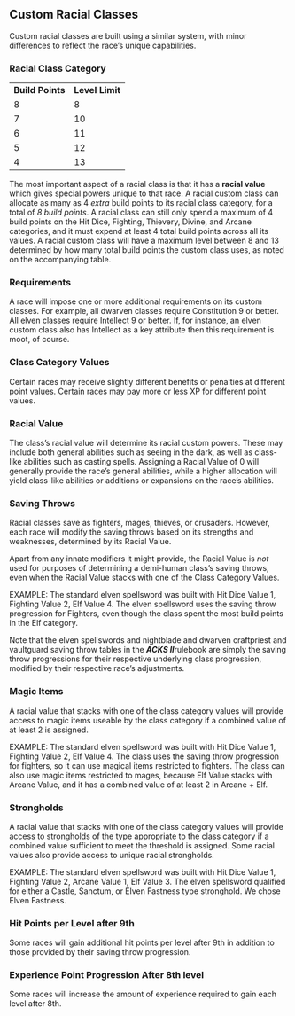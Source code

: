 ## Custom Racial Classes

Custom racial classes are built using a similar system, with minor differences to reflect the race’s unique capabilities.

### Racial Class Category

|  |  |
| --- | --- |
| **Build**  **Points** | **Level**  **Limit** |
| 8 | 8 |
| 7 | 10 |
| 6 | 11 |
| 5 | 12 |
| 4 | 13 |

The most important aspect of a racial class is that it has a **racial value** which gives special powers unique to that race. A racial custom class can allocate as many as 4 *extra* build points to its racial class category, for a total of *8 build points*. A racial class can still only spend a maximum of 4 build points on the Hit Dice, Fighting, Thievery, Divine, and Arcane categories, and it must expend at least 4 total build points across all its values. A racial custom class will have a maximum level between 8 and 13 determined by how many total build points the custom class uses, as noted on the accompanying table.

### Requirements

A race will impose one or more additional requirements on its custom classes. For example, all dwarven classes require Constitution 9 or better. All elven classes require Intellect 9 or better. If, for instance, an elven custom class also has Intellect as a key attribute then this requirement is moot, of course.

### Class Category Values

Certain races may receive slightly different benefits or penalties at different point values. Certain races may pay more or less XP for different point values.

### Racial Value

The class’s racial value will determine its racial custom powers. These may include both general abilities such as seeing in the dark, as well as class-like abilities such as casting spells. Assigning a Racial Value of 0 will generally provide the race’s general abilities, while a higher allocation will yield class-like abilities or additions or expansions on the race’s abilities.

### Saving Throws

Racial classes save as fighters, mages, thieves, or crusaders. However, each race will modify the saving throws based on its strengths and weaknesses, determined by its Racial Value.

Apart from any innate modifiers it might provide, the Racial Value is *not* used for purposes of determining a demi-human class’s saving throws, even when the Racial Value stacks with one of the Class Category Values.

EXAMPLE: The standard elven spellsword was built with Hit Dice Value 1, Fighting Value 2, Elf Value 4. The elven spellsword uses the saving throw progression for Fighters, even though the class spent the most build points in the Elf category.

Note that the elven spellswords and nightblade and dwarven craftpriest and vaultguard saving throw tables in the ***ACKS II***rulebook are simply the saving throw progressions for their respective underlying class progression, modified by their respective race’s adjustments.

### Magic Items

A racial value that stacks with one of the class category values will provide access to magic items useable by the class category if a combined value of at least 2 is assigned.

EXAMPLE: The standard elven spellsword was built with Hit Dice Value 1, Fighting Value 2, Elf Value 4. The class uses the saving throw progression for fighters, so it can use magical items restricted to fighters. The class can also use magic items restricted to mages, because Elf Value stacks with Arcane Value, and it has a combined value of at least 2 in Arcane + Elf.

### Strongholds

A racial value that stacks with one of the class category values will provide access to strongholds of the type appropriate to the class category if a combined value sufficient to meet the threshold is assigned. Some racial values also provide access to unique racial strongholds.

EXAMPLE: The standard elven spellsword was built with Hit Dice Value 1, Fighting Value 2, Arcane Value 1, Elf Value 3. The elven spellsword qualified for either a Castle, Sanctum, or Elven Fastness type stronghold. We chose Elven Fastness.

### Hit Points per Level after 9th

Some races will gain additional hit points per level after 9th in addition to those provided by their saving throw progression.

### Experience Point Progression After 8th level

Some races will increase the amount of experience required to gain each level after 8th.
